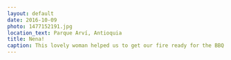 ```yaml
---
layout: default
date: 2016-10-09
photo: 1477152191.jpg
location_text: Parque Arví, Antioquia
title: Nena!
caption: This lovely woman helped us to get our fire ready for the BBQ but also cooked some of our food with her equipment. She did help us a lot! Most colombian people usually are super friendly!
---
```

